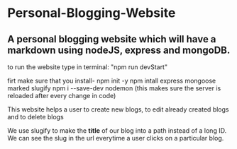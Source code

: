 # Personal-Blogging-Website
## A personal blogging website which will have a markdown using nodeJS, express and mongoDB.

to run the website type in terminal: "npm run devStart"

firt make sure that you install-
npm init -y
npm intall express mongoose marked slugify
npm i --save-dev nodemon (this makes sure the server is reloaded after every change in code)

This website helps a user to create new blogs, to edit already created blogs and to delete blogs

We use slugify to make the **title** of our blog into a path instead of a long ID.
We can see the slug in the url everytime a user clicks on a particular blog.

